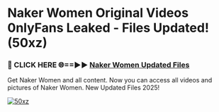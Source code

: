 # Naker Women Original Videos 0nlyFans Leaked - Files Updated! (50xz)

<h3>🔴 CLICK HERE 🌐==►► <a href="https://tinyurl.com/yckcrads" rel="nofollow">Naker Women Updated Files</a></h3>

Get Naker Women and all content. Now you can access all videos and pictures of Naker Women. New Updated Files 2025!

[![50xz](https://i.imgur.com/hpKpOFt.gif)](https://tinyurl.com/yckcrads)
